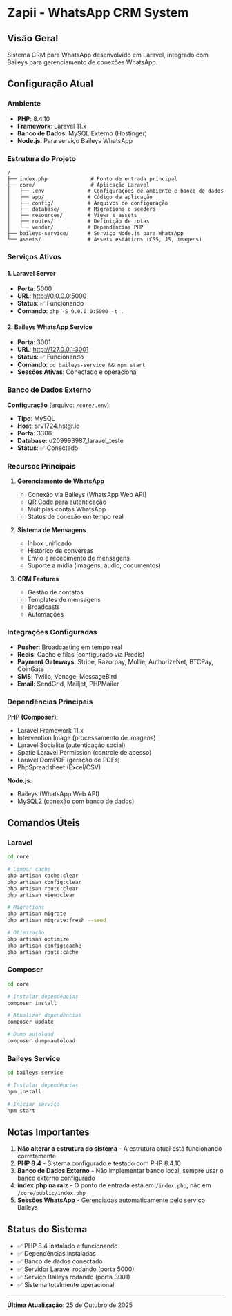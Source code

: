 # Zapii - WhatsApp CRM System

## Visão Geral
Sistema CRM para WhatsApp desenvolvido em Laravel, integrado com Baileys para gerenciamento de conexões WhatsApp.

## Configuração Atual

### Ambiente
- **PHP**: 8.4.10
- **Framework**: Laravel 11.x
- **Banco de Dados**: MySQL Externo (Hostinger)
- **Node.js**: Para serviço Baileys WhatsApp

### Estrutura do Projeto
```
/
├── index.php              # Ponto de entrada principal
├── core/                  # Aplicação Laravel
│   ├── .env              # Configurações de ambiente e banco de dados
│   ├── app/              # Código da aplicação
│   ├── config/           # Arquivos de configuração
│   ├── database/         # Migrations e seeders
│   ├── resources/        # Views e assets
│   ├── routes/           # Definição de rotas
│   └── vendor/           # Dependências PHP
├── baileys-service/      # Serviço Node.js para WhatsApp
└── assets/               # Assets estáticos (CSS, JS, imagens)
```

### Serviços Ativos

#### 1. Laravel Server
- **Porta**: 5000
- **URL**: http://0.0.0.0:5000
- **Status**: ✅ Funcionando
- **Comando**: `php -S 0.0.0.0:5000 -t .`

#### 2. Baileys WhatsApp Service
- **Porta**: 3001
- **URL**: http://127.0.0.1:3001
- **Status**: ✅ Funcionando
- **Comando**: `cd baileys-service && npm start`
- **Sessões Ativas**: Conectado e operacional

### Banco de Dados Externo

**Configuração** (arquivo: `/core/.env`):
- **Tipo**: MySQL
- **Host**: srv1724.hstgr.io
- **Porta**: 3306
- **Database**: u209993987_laravel_teste
- **Status**: ✅ Conectado

### Recursos Principais

1. **Gerenciamento de WhatsApp**
   - Conexão via Baileys (WhatsApp Web API)
   - QR Code para autenticação
   - Múltiplas contas WhatsApp
   - Status de conexão em tempo real

2. **Sistema de Mensagens**
   - Inbox unificado
   - Histórico de conversas
   - Envio e recebimento de mensagens
   - Suporte a mídia (imagens, áudio, documentos)

3. **CRM Features**
   - Gestão de contatos
   - Templates de mensagens
   - Broadcasts
   - Automações

### Integrações Configuradas

- **Pusher**: Broadcasting em tempo real
- **Redis**: Cache e filas (configurado via Predis)
- **Payment Gateways**: Stripe, Razorpay, Mollie, AuthorizeNet, BTCPay, CoinGate
- **SMS**: Twilio, Vonage, MessageBird
- **Email**: SendGrid, Mailjet, PHPMailer

### Dependências Principais

**PHP (Composer)**:
- Laravel Framework 11.x
- Intervention Image (processamento de imagens)
- Laravel Socialite (autenticação social)
- Spatie Laravel Permission (controle de acesso)
- Laravel DomPDF (geração de PDFs)
- PhpSpreadsheet (Excel/CSV)

**Node.js**:
- Baileys (WhatsApp Web API)
- MySQL2 (conexão com banco de dados)

## Comandos Úteis

### Laravel
```bash
cd core

# Limpar cache
php artisan cache:clear
php artisan config:clear
php artisan route:clear
php artisan view:clear

# Migrations
php artisan migrate
php artisan migrate:fresh --seed

# Otimização
php artisan optimize
php artisan config:cache
php artisan route:cache
```

### Composer
```bash
cd core

# Instalar dependências
composer install

# Atualizar dependências
composer update

# Dump autoload
composer dump-autoload
```

### Baileys Service
```bash
cd baileys-service

# Instalar dependências
npm install

# Iniciar serviço
npm start
```

## Notas Importantes

1. **Não alterar a estrutura do sistema** - A estrutura atual está funcionando corretamente
2. **PHP 8.4** - Sistema configurado e testado com PHP 8.4.10
3. **Banco de Dados Externo** - Não implementar banco local, sempre usar o banco externo configurado
4. **index.php na raiz** - O ponto de entrada está em `/index.php`, não em `/core/public/index.php`
5. **Sessões WhatsApp** - Gerenciadas automaticamente pelo serviço Baileys

## Status do Sistema
- ✅ PHP 8.4 instalado e funcionando
- ✅ Dependências instaladas
- ✅ Banco de dados conectado
- ✅ Servidor Laravel rodando (porta 5000)
- ✅ Serviço Baileys rodando (porta 3001)
- ✅ Sistema totalmente operacional

---
**Última Atualização**: 25 de Outubro de 2025
